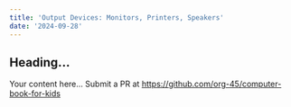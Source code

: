 ```yaml
---
title: 'Output Devices: Monitors, Printers, Speakers'
date: '2024-09-28'
---
```


## Heading...
Your content here...
Submit a PR at https://github.com/org-45/computer-book-for-kids
